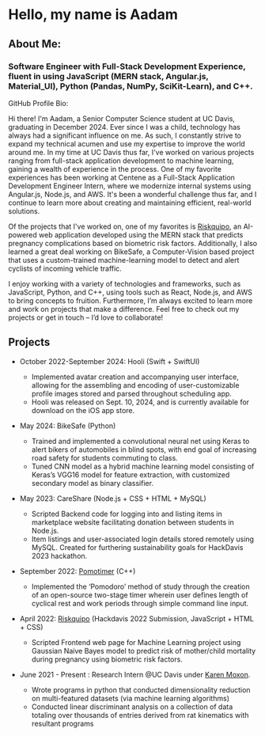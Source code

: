 # Hello, my name is Aadam

## About Me:
### Software Engineer with Full-Stack Development Experience, fluent in using JavaScript (MERN stack, Angular.js, Material_UI), Python (Pandas, NumPy, SciKit-Learn), and C++.

GitHub Profile Bio:

Hi there! I'm Aadam, a Senior Computer Science student at UC Davis, graduating in December 2024. Ever since I was a child, technology has always had a significant influence on me. As such, I constantly strive to expand my technical acumen and use my expertise to improve the world around me. In my time at UC Davis thus far, I've worked on various projects ranging from full-stack application development to machine learning, gaining a wealth of experience in the process. One of my favorite experiences has been working at Centene as a Full-Stack Application Development Engineer Intern, where we modernize internal systems using Angular.js, Node.js, and AWS. It's been a wonderful challenge thus far, and I continue to learn more about creating and maintaining efficient, real-world solutions. 

Of the projects that I've worked on, one of my favorites is [Riskquipo](https://github.com/mirzaaadam/Riskquipo-HackDavis2022), an AI-powered web application developed using the MERN stack that predicts pregnancy complications based on biometric risk factors. Additionally, I also learned a great deal working on BikeSafe, a Computer-Vision based project that uses a custom-trained machine-learning model to detect and alert cyclists of incoming vehicle traffic. 

I enjoy working with a variety of technologies and frameworks, such as JavaScript, Python, and C++, using tools such as React, Node.js, and AWS to bring concepts to fruition. Furthermore, I’m always excited to learn more and work on projects that make a difference. Feel free to check out my projects or get in touch – I’d love to collaborate!

## Projects
- October 2022-September 2024: Hooli (Swift + SwiftUI)
  - Implemented avatar creation and accompanying user interface, allowing for the assembling and encoding of user-customizable profile images stored and parsed throughout scheduling app.
  - Hooli was released on Sept. 10, 2024, and is currently available for download on the iOS app store.
    
- May 2024: BikeSafe (Python)
  - Trained and implemented a convolutional neural net using Keras to alert bikers of automobiles in blind spots, with end goal of increasing road safety for students commuting to class.
  - Tuned CNN model as a hybrid machine learning model consisting of Keras’s VGG16 model for feature extraction, with customized secondary model as binary classifier. 

- May 2023: CareShare (Node.js + CSS + HTML + MySQL)
  - Scripted Backend code for logging into and listing items in marketplace website facilitating donation between students in Node.js.
  - Item listings and user-associated login details stored remotely using MySQL. Created for furthering sustainability goals for HackDavis 2023 hackathon.                           

- September 2022: [Pomotimer](https://github.com/mirzaaadam/Pomotimer) (C++)
  - Implemented the ‘Pomodoro’ method of study through the creation of an open-source two-stage timer wherein user defines length of cyclical rest and work periods through simple command line input.
    
- April 2022: [Riskquipo](https://github.com/mirzaaadam/Riskquipo-HackDavis2022-) (Hackdavis 2022 Submission, JavaScript + HTML + CSS)
  - Scripted Frontend web page for Machine Learning project using Gaussian Naive Bayes model to predict risk of mother/child mortality during pregnancy using biometric risk factors.
    
- June 2021 - Present : Research Intern @UC Davis under [Karen Moxon](https://bme.ucdavis.edu/people/karen-moxon).  
  - Wrote programs in python that conducted dimensionality reduction on multi-featured datasets (via machine learning algorithms) 
  - Conducted linear discriminant analysis on a collection of data totaling over thousands of entries derived from rat kinematics with resultant programs 

<!---
mirzaaadam/mirzaaadam is a ✨ special ✨ repository because its `README.md` (this file) appears on your GitHub profile.
You can click the Preview link to take a look at your changes.
--->
